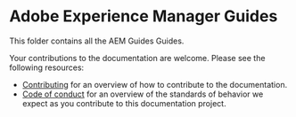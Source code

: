 # Adobe Experience Manager Guides

This folder contains all the AEM Guides Guides.

Your contributions to the documentation are welcome. Please see the following resources:

* [Contributing](contributing.md) for an overview of how to contribute to the documentation.
* [Code of conduct](code-of-conduct.md) for an overview of the standards of behavior we expect as you contribute to this documentation project.
